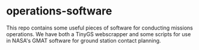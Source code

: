 # operations-software 

This repo contains some useful pieces of software for conducting missions operations. We have both a TinyGS webscrapper and some scripts for use in NASA's GMAT software for ground station contact planning.
